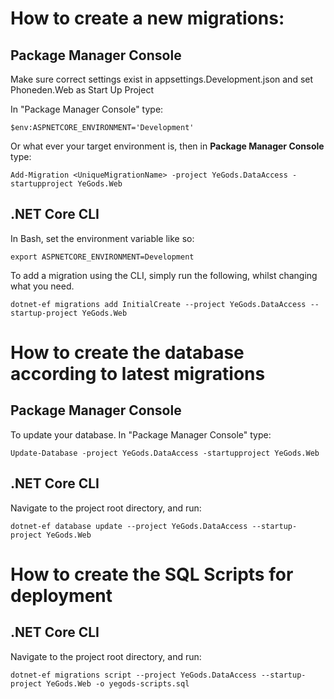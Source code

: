 # How to create a new migrations:

## Package Manager Console

Make sure correct settings exist in appsettings.Development.json and set Phoneden.Web as Start Up Project

In "Package Manager Console" type:

`$env:ASPNETCORE_ENVIRONMENT='Development'`

Or what ever your target environment is, then  in **Package Manager Console** type:

`Add-Migration <UniqueMigrationName> -project YeGods.DataAccess -startupproject YeGods.Web`

## .NET Core CLI

In Bash, set the environment variable like so:

`export ASPNETCORE_ENVIRONMENT=Development`

To add a migration using the CLI, simply run the following, whilst changing what you need.

`dotnet-ef migrations add InitialCreate --project YeGods.DataAccess --startup-project YeGods.Web`

# How to create the database according to latest migrations

## Package Manager Console

To update your database. In "Package Manager Console" type:

`Update-Database -project YeGods.DataAccess -startupproject YeGods.Web`

## .NET Core CLI

Navigate to the project root directory, and run:

`dotnet-ef database update --project YeGods.DataAccess --startup-project YeGods.Web`

# How to create the SQL Scripts for deployment

## .NET Core CLI

Navigate to the project root directory, and run:

`dotnet-ef migrations script --project YeGods.DataAccess --startup-project YeGods.Web -o yegods-scripts.sql`
